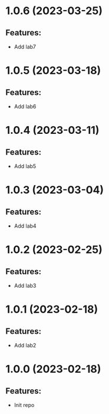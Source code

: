 # 1.0.6 (2023-03-25)
## Features: 
* Add lab7

# 1.0.5 (2023-03-18)
## Features: 
* Add lab6

# 1.0.4 (2023-03-11)
## Features: 
* Add lab5

# 1.0.3 (2023-03-04)
## Features: 
* Add lab4

# 1.0.2 (2023-02-25)
## Features: 
* Add lab3

# 1.0.1 (2023-02-18)
## Features: 
* Add lab2

# 1.0.0 (2023-02-18)
## Features: 
* Init repo




